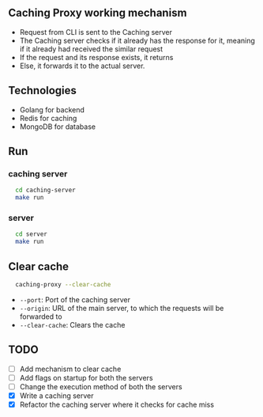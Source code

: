 ## Caching Proxy working mechanism
* Request from CLI is sent to the Caching server  
* The Caching server checks if it already has the response for it, meaning if it already had received the similar request 
* If the request and its response exists, it returns
* Else, it forwards it to the actual server.

## Technologies 
* Golang for backend
* Redis for caching
* MongoDB for database
 

## Run 
### caching server
```bash
  cd caching-server
  make run
```

### server
```bash
  cd server
  make run
```

## Clear cache
```bash
  caching-proxy --clear-cache
```

* `--port`: Port of the caching server
* `--origin`: URL of the main server, to which the requests will be forwarded to
* `--clear-cache`: Clears the cache


## TODO
- [ ] Add mechanism to clear cache
- [ ] Add flags on startup for both the servers
- [ ] Change the execution method of both the servers
- [X] Write a caching server 
- [X] Refactor the caching server where it checks for cache miss

